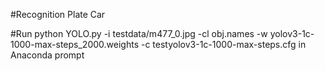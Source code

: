 #Recognition Plate Car

#Run python YOLO.py -i testdata/m477_0.jpg -cl obj.names -w yolov3-1c-1000-max-steps_2000.weights -c testyolov3-1c-1000-max-steps.cfg in Anaconda prompt
